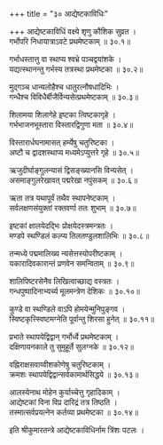 +++
title = "३० आद्येष्टकाविधिः"

+++
आद्येष्टकाविधिं वक्ष्ये श‍ृणु कौशिक सुव्रत ।  
गर्भोपरि निधायात्राऽवटे प्रथमेष्टकाम् ॥ ३०.१॥  

गर्भाधस्तात्तु वा स्थाप्य श्वभ्रे पञ्चद्वयांशके ।  
यद्यत्स्थानन्तु गर्भस्य तत्रस्था प्रथमेष्टका ॥ ३०.२॥  

मुद्गञ्च धान्यलोहैश्च धातुरत्नौषधादिभिः ।  
गन्धैश्च विविधैर्बीजैर्विन्यसेत्प्रथमेष्टकाम् ॥ ३०.३॥  

शिलामया शिलागेहे इष्टका त्विष्टकागृहे ।  
गर्भभाजनभूस्तारा विस्तारद्विगुणा मता ॥ ३०.४॥  

विस्तारार्धघनामासत् हर्म्येषु चतुरिष्टका ।  
अष्टौ च द्वादशस्थाप्य मध्यमेऽप्युत्तरे गृहे ॥ ३०.५॥  

ऋजुदीर्घाङ्गुलन्यासं द्विसङ्ख्यानसि विन्यसेत् ।  
असमाङ्गुलरेखावत् पद्मरेखा नपुंसकम् ॥ ३०.६॥  

ऋता तत्र यथापूर्वं तथैव स्थापनेष्टकाम् ।  
सर्वलक्षणसंयुक्तां रक्तवर्णा ततः शुभाम् ॥ ३०.७॥  

इष्टकां क्षालयेदद्भिः प्रोक्षयेदस्त्रमन्त्रतः ।  
मण्डपे स्थण्डिलं कल्प्य तिलतण्डुलशालिभिः ॥ ३०.८॥  

तन्मध्ये पद्ममालिख्य न्यसेत्तस्योपरीष्टकाम् ।  
यकारादिवकारान्तं प्रणवेन समन्विताम् ॥ ३०.९॥  

शालिपिष्टरसेनैव लिखित्वाच्छाद्य वस्त्रतः ।  
गन्धपुष्पादिनाभ्यर्च्य मूलमन्त्रेण देशिकः ॥ ३०.१०॥  

कुण्डे वा स्थण्डिले वाऽपि होमयेन्मुनिपुङ्गव ।  
स्विष्टकृत्त्स्विष्टमग्नेति पूर्वान्तु शिरसा हुनेत् ॥ ३०.११॥  

प्रभाते स्थापयेद्विद्वान् गर्भोर्ध्वे प्रथमेष्टकाम् ।  
दक्षिणायनकाले तु सुमुहूर्ते सुलग्नके ॥ ३०.१२॥  

वह्निराक्षसवाय्वीशकोणेषु चतुरिष्टकाम् ।  
क्रमशः स्थापयेद्विद्वान्सर्वकामार्थसिद्धये ॥ ३०.१३॥  

आलस्येनाथ मोहेन कुर्याच्चेत्तु गृहादिकाम् ।  
आद्येष्टकां विना विप्र दारिद्रं तत्र तिष्ठति ।  
तस्मात्सर्वप्रयत्नेन कर्तव्या प्रथमेष्टका ॥ ३०.१४॥  

इति श्रीकुमारतन्त्रे आद्येष्टकाविधिर्नाम त्रिंशः पटलः ।  